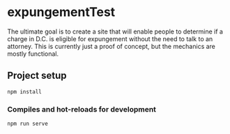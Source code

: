 # expungementTest
The ultimate goal is to create a site that will enable people to determine if a charge in D.C. is eligible for expungement without the need to talk to an attorney. This is currently just a proof of concept, but the mechanics are mostly functional. 

## Project setup
```
npm install
```

### Compiles and hot-reloads for development
```
npm run serve
```


